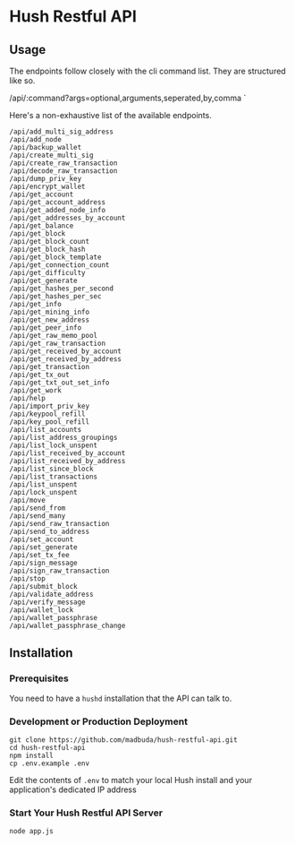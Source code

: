 # Hush Restful API 


## Usage

The endpoints follow closely with the cli command list. 
They are structured like so.

/api/:command?args=optional,arguments,seperated,by,comma
`

Here's a non-exhaustive list of the available endpoints.

```
/api/add_multi_sig_address
/api/add_node
/api/backup_wallet
/api/create_multi_sig
/api/create_raw_transaction
/api/decode_raw_transaction
/api/dump_priv_key
/api/encrypt_wallet
/api/get_account
/api/get_account_address
/api/get_added_node_info
/api/get_addresses_by_account
/api/get_balance
/api/get_block
/api/get_block_count
/api/get_block_hash
/api/get_block_template
/api/get_connection_count
/api/get_difficulty
/api/get_generate
/api/get_hashes_per_second
/api/get_hashes_per_sec
/api/get_info
/api/get_mining_info
/api/get_new_address
/api/get_peer_info
/api/get_raw_memo_pool
/api/get_raw_transaction
/api/get_received_by_account
/api/get_received_by_address
/api/get_transaction
/api/get_tx_out
/api/get_txt_out_set_info
/api/get_work
/api/help
/api/import_priv_key
/api/keypool_refill
/api/key_pool_refill
/api/list_accounts
/api/list_address_groupings
/api/list_lock_unspent
/api/list_received_by_account
/api/list_received_by_address
/api/list_since_block
/api/list_transactions
/api/list_unspent
/api/lock_unspent
/api/move
/api/send_from
/api/send_many
/api/send_raw_transaction
/api/send_to_address
/api/set_account
/api/set_generate
/api/set_tx_fee
/api/sign_message
/api/sign_raw_transaction
/api/stop
/api/submit_block
/api/validate_address
/api/verify_message
/api/wallet_lock
/api/wallet_passphrase
/api/wallet_passphrase_change
```

## Installation

### Prerequisites

You need to have a `hushd` installation that the API can talk to. 

### Development or Production Deployment 


```
git clone https://github.com/madbuda/hush-restful-api.git
cd hush-restful-api
npm install
cp .env.example .env
```

Edit the contents of `.env` to match your local Hush install and your application's dedicated IP address

### Start Your Hush Restful API Server
```
node app.js
```

